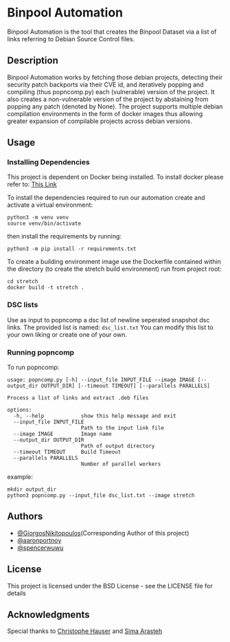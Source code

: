 # Binpool Automation 

Binpool Automation is the tool that creates the Binpool Dataset via a list of links referring to Debian Source Control files.

## Description

Binpool Automation works by fetching those debian projects, detecting their security patch backports via their CVE id,
and iteratively popping and compiling (thus popncomp.py) each (vulnerable) version of the project. 
It also creates a non-vulnerable version of the project by abstaining from popping any patch (denoted by None).
The project supports multiple debian compilation environments in the form of docker images thus allowing greater expansion
of compilable projects across debian versions. 

## Usage

### Installing Dependencies
This project is dependent on Docker being installed. To install docker please refer to:
[This Link](https://docs.docker.com/engine/install/)

To install the dependencies required to run our automation create and activate a virtual environment:
```
python3 -m venv venv
source venv/bin/activate
```

then install the requirements by running:
```
python3 -m pip install -r requirements.txt
```

To create a building environment image use the Dockerfile contained within the directory 
(to create the stretch build environment) run from project root:
```
cd stretch
docker build -t stretch .
```

### DSC lists
Use as input to popncomp a dsc list of newline seperated snapshot dsc links.
The provided list is named: `dsc_list.txt`
You can modify this list to your own liking or create one of your own.

### Running popncomp

To run popncomp:
```
usage: popncomp.py [-h] --input_file INPUT_FILE --image IMAGE [--output_dir OUTPUT_DIR] [--timeout TIMEOUT] [--parallels PARALLELS]

Process a list of links and extract .deb files

options:
  -h, --help            show this help message and exit
  --input_file INPUT_FILE
                        Path to the input link file
  --image IMAGE         Image name
  --output_dir OUTPUT_DIR
                        Path of output directory
  --timeout TIMEOUT     Build Timeout
  --parallels PARALLELS
                        Number of parallel workers
```

example:
```
mkdir output_dir
python3 popncomp.py --input_file dsc_list.txt --image stretch
```

## Authors

* [@GiorgosNikitopoulos](https://github.com/GiorgosNikitopoulos)(Corresponding Author of this project)
* [@aaronportnoy](https://github.com/aaronportnoy)
* [@spencerwuwu](https://github.com/spencerwuwu)

## License

This project is licensed under the BSD License - see the LICENSE file for details

## Acknowledgments
Special thanks to [Christophe Hauser](https://faculty-directory.dartmouth.edu/christophe-hauser) and [Sima Arasteh](https://github.com/SimaArasteh)
